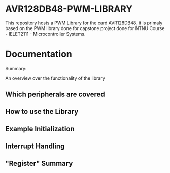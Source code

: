 # AVR128DB48-PWM-LIBRARY

This repository hosts a PWM Library for the card AVR128DB48, it is primaly based on the PWM library done for capstone project done for NTNU Course - IELET2111 - Microcontroller Systems.

# Documentation

Summary:

An overview over the functionality of the library

## Which peripherals are covered

## How to use the Library

## Example Initialization

## Interrupt Handling

## "Register" Summary


